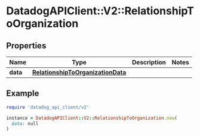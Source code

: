 # DatadogAPIClient::V2::RelationshipToOrganization

## Properties

| Name | Type | Description | Notes |
| ---- | ---- | ----------- | ----- |
| **data** | [**RelationshipToOrganizationData**](RelationshipToOrganizationData.md) |  |  |

## Example

```ruby
require 'datadog_api_client/v2'

instance = DatadogAPIClient::V2::RelationshipToOrganization.new(
  data: null
)
```

